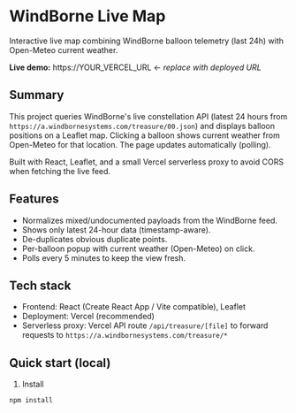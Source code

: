 # WindBorne Live Map

Interactive live map combining WindBorne balloon telemetry (last 24h) with Open-Meteo current weather.

**Live demo:** https://YOUR_VERCEL_URL ← *replace with deployed URL*

## Summary
This project queries WindBorne's live constellation API (latest 24 hours from `https://a.windbornesystems.com/treasure/00.json`) and displays balloon positions on a Leaflet map. Clicking a balloon shows current weather from Open-Meteo for that location. The page updates automatically (polling).

Built with React, Leaflet, and a small Vercel serverless proxy to avoid CORS when fetching the live feed.

## Features
- Normalizes mixed/undocumented payloads from the WindBorne feed.
- Shows only latest 24-hour data (timestamp-aware).
- De-duplicates obvious duplicate points.
- Per-balloon popup with current weather (Open-Meteo) on click.
- Polls every 5 minutes to keep the view fresh.

## Tech stack
- Frontend: React (Create React App / Vite compatible), Leaflet
- Deployment: Vercel (recommended)
- Serverless proxy: Vercel API route `/api/treasure/[file]` to forward requests to `https://a.windbornesystems.com/treasure/*`

## Quick start (local)
1. Install
```bash
npm install
